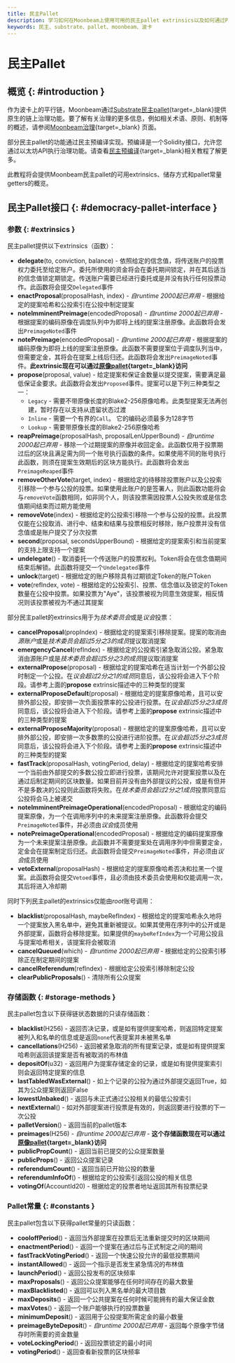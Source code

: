 ```yaml
---
title: 民主Pallet
description: 学习如何在Moonbeam上使用可用的民主pallet extrinsics以及如何通过Polkadot.js Apps和Polkadot.js API与其交互。
keywords: 民主、substrate、pallet、moonbeam、波卡
---
```


# 民主Pallet

## 概览 {: #introduction }

作为波卡上的平行链，Moonbeam通过[Substrate民主pallet](https://docs.rs/pallet-democracy/latest/pallet_democracy/){target=_blank}提供原生的链上治理功能。要了解有关治理的更多信息，例如相关术语、原则、机制等的概述，请参阅[Moonbeam治理](/learn/features/governance){target=_blank} 页面。

部分民主pallet的功能通过民主预编译实现。预编译是一个Solidity接口，允许您通过以太坊API执行治理功能。请查看[民主预编译](/builders/pallets-precompiles/precompiles/democracy){target=_blank}相关教程了解更多。

此教程将会提供Moonbeam民主pallet的可用extrinsics、储存方式和pallet常量getters的概览。

## 民主Pallet接口 {: #democracy-pallet-interface }

### 参数 {: #extrinsics }

民主pallet提供以下extrinsics（函数）：

- **delegate**(to, conviction, balance) - 依照给定的信念值，将传送账户的投票权力委托至给定账户。委托所使用的资金将会在委托期间锁定，并在其后适当的信念值锁定期锁定。传送账户需要已经进行委托或是并没有执行任何投票动作。此函数将会提交`Delegated`事件
- **enactProposal**(proposalHash, index) - *自runtime 2000起已弃用* - 根据给定的提案哈希和公投索引在公投中制定提案
- **noteImminentPreimage**(encodedProposal) - *自runtime 2000起已弃用* - 根据提案的编码原像在调度队列中为即将上线的提案注册原像。此函数将会发出`PreimageNoted`事件
- **notePreimage**(encodedProposal) - *自runtime 2000起已弃用* - 根据提案的编码原像为即将上线的提案注册原像。此函数不需要提案位于调度队列当中，但需要定金，其将会在提案上线后归还。此函数将会发出`PreimageNoted`事件。**此extrinsic现在可以通过[原像pallet](/builders/pallets-precompiles/pallets/preimage/#extrinsics){target=_blank}访问**
- **propose**(proposal, value) - 给定提案和保证金数量以提交提案，需要满足最低保证金要求。此函数将会发出`Proposed`事件。提案可以是下列三种类型之一：
    - `Legacy` - 需要不带原像长度的Blake2-256原像哈希。此类型提案无法再创建，暂时存在以支持从遗留状态过渡
    - `Inline` - 需要一个有界的`Call`。 它的编码必须最多为128字节
    - `Lookup` - 需要带原像长度的Blake2-256原像哈希
- **reapPreimage**(proposalHash, proposalLenUpperBound) - *自runtime 2000起已弃用* - 移除一个过期提案的原像并收回定金。此函数仅用于投票期过后的区块且满足需为同一个账号执行函数的条件。如果使用不同的账号执行此函数，则须在提案生效期后的区块方能执行。此函数将会发出`PreimageReaped`事件
- **removeOtherVote**(target, index) - 根据给定的待移除投票账户以及公投索引移除一个参与公投的投票。如果使用此账户的是签署人，则此函数功能将会与`removeVote`函数相同，如非同个人，则该投票需因投票人公投失败或是信念值期间结束而过期方能使用
- **removeVote**(index) - 根据给定的公投索引移除一个参与公投的投票。此投票仅能在公投取消、进行中、结束和结果与投票相反时移除，账户投票并没有信念值或是账户提交了分次投票
- **second**(proposal, secondsUpperBound) - 根据给定的提案索引和当前提案的支持上限支持一个提案
- **undelegate**() - 取消委托一个传送账户的投票权利。Token将会在信念值期间结束后解锁。此函数将提交一个`Undelegated`事件
- **unlock**(target) - 根据给定的账户移除具有过期锁定Token的账户Token
- **vote**(refIndex, vote) - 根据给定的公投索引、投票、信念值以及锁定的Token数量在公投中投票。如果投票为"Aye"，该投票被视为同意生效提案，相反情况则该投票被视为不通过其提案

部分民主pallet的extrinsics用于为*技术委员会*或是*议会*投票：

- **cancelProposal**(propIndex) - 根据给定的提案索引移除提案。提案的取消由*源账户*或是*技术委员会超过5分之3的成员*提议取消提案
- **emergencyCancel**(refIndex) - 根据给定的公投索引紧急取消公投。紧急取消由源账户或是*技术委员会超过5分之3的成员*提议取消提案
- **externalPropose**(proposal) - 根据给定的提案哈希在适当计划一个外部公投时制定一个公投。在*议会超过2分之1的成员*同意后，该公投将会进入下个阶段。请参考上面的**propose** extrinsic描述中的三种类型的提案
- **externalProposeDefault**(proposal) - 根据给定的提案原像哈希，且可以安排外部公投，即安排一次负面投票率的公投进行投票。在*议会超过5分之3成员*同意后，该公投将会进入下个阶段。请参考上面的**propose** extrinsic描述中的三种类型的提案
- **externalProposeMajority**(proposal) - 根据给定的提案原像哈希，且可以安排外部公投，即安排一次多数票的公投进行进阶投票。在*议会超过5分之3成员*同意后，该公投将会进入下个阶段。请参考上面的**propose** extrinsic描述中的三种类型的提案
- **fastTrack**(proposalHash, votingPeriod, delay) - 根据给定的提案哈希安排一个当前由外部提交的多数公投立即进行投票，该期间允许对提案投票以及在通过后制定期间的区块数量。如果目前并没有由外部提议的公投，或是有但并不是多数决的公投则此函数将失败。在*技术委员会超过2分之1成员*投票同意后公投将会马上被递交
- **noteImminentPreimageOperational**(encodedProposal) - 根据给定的编码提案原像，为一个在调用序列中的未来提案注册原像。此函数将会提交`PreimageNoted`事件，并必须由*议会*成员使用
- **notePreimageOperational**(encodedProposal) - 根据给定的编码提案原像为一个未来提案注册原像。此函数并不需要提案处在调用序列中但需要定金，定金会在提案制定后归还。此函数将会提交`PreimageNoted`事件，并必须由*议会*成员使用
- **vetoExternal**(proposalHash) - 根据给定的提案原像哈希否决和拉黑一个提案。此函数将会提交`Vetoed`事件，且必须由技术委员会使用和仅能调用一次，其后将进入冷却期

同时下列民主pallet的extrinsics仅能由*root*账号调用：

- **blacklist**(proposalHash, maybeRefIndex) - 根据给定的提案哈希永久地将一个提案放入黑名单中，避免其重新被提议。如果其使用在序列中的公开或是外部提案，函数将会移除提案。如果提供的`maybeRefIndex`为一个可用公投且与提案哈希相关，该提案将会被取消
- **cancelQueued**(which) - *自runtime 2000起已弃用* - 根据给定的公投索引移除正在制定期间的提案
- **cancelReferendum**(refIndex) - 根据给定公投索引移除制定公投
- **clearPublicProposals**() - 清除所有公众提案

### 存储函数 {: #storage-methods }

民主pallet包含以下获得链状态数据的只读存储函数：

- **blacklist**(H256) - 返回否决记录，或是如有提供提案哈希，则返回特定提案被列入和名单的信息或是返回`none`代表提案并未被黑名单
- **cancellations**(H256) - 返回被紧急取消的所有提案记录，或是如有提供提案哈希则返回该提案是否有被取消的布林值
- **depositOf**(u32) - 返回用户为提案存储定金的记录，或是如有提供提案索引则会返回特定提案的信息
- **lastTabledWasExternal**() - 如上个记录的公投为通过外部提交返回True，如其为公众提案则返回False
- **lowestUnbaked**() - 返回与未正式通过公投相关的最低公投索引
- **nextExternal**() - 如对外部提案进行投票是有效的，则返回要进行投票的下一次公投
- **palletVersion**() - 返回当前的pallet版本
- **preimages**(H256) - *自runtime 2000起已弃用* - **这个存储函数现在可以通过[原像pallet](/builders/pallets-precompiles/pallets/preimage/#storage-methods){target=_blank}访问**
- **publicPropCount**() - 返回当前已提交的公众提案数量
- **publicProps**() - 返回公众提案记录
- **referendumCount**() - 返回当前已开始公投的数量
- **referendumInfoOf**() - 根据给定的公投索引返回公投的相关信息
- **votingOf**(AccountId20) - 根据给定的投票者地址返回其所有投票纪录

### Pallet常量 {: #constants }

民主pallet包含以下获得pallet常量的只读函数：

- **cooloffPeriod**() - 返回当外部提案在投票后无法重新提交时的区块期间
- **enactmentPeriod**() - 返回一个提案在通过后与正式制定之间的期间
- **fastTrackVotingPeriod**() - 返回一个快速公投允许的最低投票期间
- **instantAllowed**() - 返回一个指示是否发生紧急情况的布林值
- **launchPeriod**() - 返回公投发布的区块频率
- **maxProposals**() - 返回公众提案能够在任何时间存在的最大数量
- **maxBlacklisted**() - 返回可以列入黑名单的最大项目数
- **maxDeposits**() - 返回一个公共提案在任何时候可能拥有的最大保证金数
- **maxVotes**() - 返回一个账户能够执行的投票数量
- **minimumDeposit**() - 返回用于公投提案所需定金的最小数量
- **preimageByteDeposit**() - *自runtime 2000起已弃用* - 返回每个原像字节储存时所需要的资金数量
- **voteLockingPeriod**() - 返回投票锁定的最小时间
- **votingPeriod**() - 返回查看新投票的区块频率